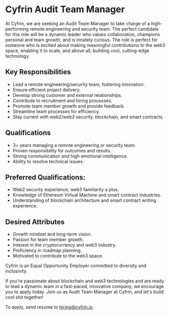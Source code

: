 # Cyfrin Audit Team Manager

At Cyfrin, we are seeking an Audit Team Manager to take charge of a high-performing remote engineering and security team. The perfect candidate for this role will be a dynamic leader who values collaboration, champions personal and team growth, and is innately curious. The role is perfect for someone who is excited about making meaningful contributions to the web3 space, enabling it to scale, and above all, building cool, cutting-edge technology.

## Key Responsibilities

- Lead a remote engineering/security team, fostering innovation.
- Ensure efficient project delivery.
- Develop strong customer and external relationships.
- Contribute to recruitment and hiring processes.
- Promote team member growth and provide feedback.
- Streamline team processes for efficiency.
- Stay current with web2/web3 security, blockchain, and smart contracts.

## Qualifications

- 3+ years managing a remote engineering or security team.
- Proven responsibility for outcomes and results.
- Strong communication and high emotional intelligence.
- Ability to resolve technical issues.

## Preferred Qualifications:

- Web2 security experience; web3 familiarity a plus.
- Knowledge of Ethereum Virtual Machine and smart contract industries.
- Understanding of blockchain architecture and smart contract writing experience.
 
## Desired Attributes

- Growth mindset and long-term vision.
- Passion for team member growth.
- Interest in the cryptocurrency and web3 industry.
- Proficiency in roadmap planning.
- Motivated to contribute to the web3 space.

Cyfrin is an Equal Opportunity Employer committed to diversity and inclusivity.

If you're passionate about blockchain and web3 technologies and are ready to lead a dynamic team in a fast-paced, innovative company, we encourage you to apply today. Join us as Audit Team Manager at Cyfrin, and let's build cool shit together!

To apply, send resume to hiring@cyfrin.io.